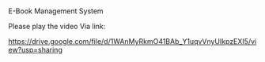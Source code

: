 # 
E-Book Management System

Please play the video Via link:

https://drive.google.com/file/d/1WAnMyRkmO41BAb_Y1uqvVnyUIkpzEXI5/view?usp=sharing


